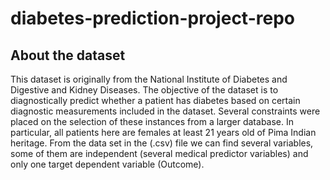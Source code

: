 # diabetes-prediction-project-repo

## About the dataset
This dataset is originally from the National Institute of Diabetes and Digestive and Kidney Diseases.
The objective of the dataset is to diagnostically predict whether a patient has diabetes based on certain diagnostic
measurements included in the dataset. Several constraints were placed on the selection of these instances from a larger database.
In particular, all patients here are females at least 21 years old of Pima Indian heritage.
From the data set in the (.csv) file we can find several variables, some of them are independent
(several medical predictor variables) and only one target dependent variable (Outcome).
